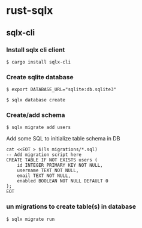 # rust-sqlx

## sqlx-cli

### Install sqlx cli client
`$ cargo install sqlx-cli`

### Create sqlite database
`$ export DATABASE_URL="sqlite:db.sqlite3"`

`$ sqlx database create`

### Create/add schema
`$ sqlx migrate add users`

Add some SQL to initialize table schema in DB
```
cat <<EOT > $(ls migrations/*.sql)
-- Add migration script here
CREATE TABLE IF NOT EXISTS users (
    id INTEGER PRIMARY KEY NOT NULL,
    username TEXT NOT NULL,
    email TEXT NOT NULL,
    enabled BOOLEAN NOT NULL DEFAULT 0
);
EOT
```

### un migrations to create table(s) in database
`$ sqlx migrate run`
